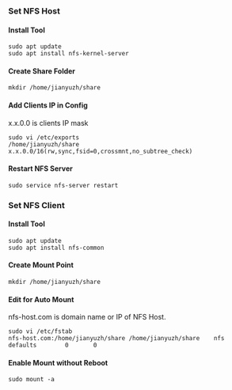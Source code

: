 ### Set NFS Host
#### Install Tool
```
sudo apt update
sudo apt install nfs-kernel-server
```

#### Create Share Folder
```
mkdir /home/jianyuzh/share
```
#### Add Clients IP in Config

x.x.0.0 is clients IP mask

```
sudo vi /etc/exports
/home/jianyuzh/share x.x.0.0/16(rw,sync,fsid=0,crossmnt,no_subtree_check)
```

#### Restart NFS Server
```
sudo service nfs-server restart
```

### Set NFS Client

#### Install Tool

```
sudo apt update
sudo apt install nfs-common
```

#### Create Mount Point

```
mkdir /home/jianyuzh/share
```

#### Edit for Auto Mount

nfs-host.com is domain name or IP of NFS Host.

```
sudo vi /etc/fstab
nfs-host.com:/home/jianyuzh/share /home/jianyuzh/share    nfs     defaults        0       0
```
#### Enable Mount without Reboot
```
sudo mount -a
```
